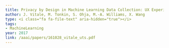 ```yaml
---
title: Privacy by Design in Machine Learning Data Collection: UX Experimentation in HRI Setting
author: J. Vitale, M. Tonkin, S. Ohja, M.-A. Williams, X. Wang
type: <i class="fa fa-file-text" aria-hidden="true"></i>
tags:
- MachineLearning
year: 2017
link: /aaai/papers/161028_vitale_uts.pdf
---
```

